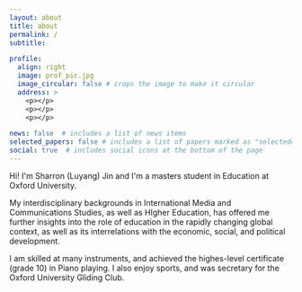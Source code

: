 ```yaml
---
layout: about
title: about
permalink: /
subtitle: 

profile:
  align: right
  image: prof_pic.jpg
  image_circular: false # crops the image to make it circular
  address: >
    <p></p>
    <p></p>
    <p></p>

news: false  # includes a list of news items
selected_papers: false # includes a list of papers marked as "selected={true}"
social: true  # includes social icons at the bottom of the page
---
```


Hi! I'm Sharron (Luyang) Jin and I'm a masters student in Education at Oxford University.

My interdisciplinary backgrounds in International Media and Communications Studies, as well as HIgher Education, has offered me further insights into the role of education in the rapidly changing global context, as well as its interrelations with the economic, social, and political development.

I am skilled at many instruments, and achieved the highes-level certificate (grade 10) in Piano playing. I also enjoy sports, and was secretary for the Oxford University Gliding Club.



